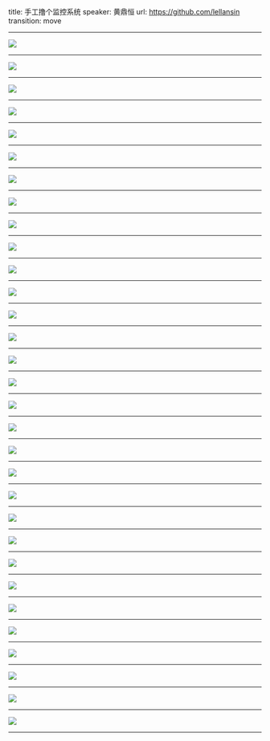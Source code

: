 title: 手工撸个监控系统
speaker: 黄鼎恒
url: https://github.com/lellansin
transition: move

----

![](http://ww3.sinaimg.cn/large/005OSeYugw1f9dvzugli1j30k00b9t9n.jpg)

----

![](http://ww4.sinaimg.cn/large/005OSeYugw1f9dvzug0rrj30k00b974p.jpg)

----

![](http://ww3.sinaimg.cn/large/005OSeYugw1f9dvzvcuo2j30k00b9ab1.jpg)

----

![](http://ww2.sinaimg.cn/large/005OSeYugw1f9dvzvyt0tj30k00b9jsw.jpg)

----

![](http://ww4.sinaimg.cn/large/005OSeYugw1f9dvzu7r4nj30k00b9jrx.jpg)

----

![](http://ww1.sinaimg.cn/large/005OSeYugw1f9dvzuhugkj30k00b90t5.jpg)

----

![](http://ww2.sinaimg.cn/large/005OSeYugw1f9dvzvpdj0j30k00b9tac.jpg)

----

![](http://ww4.sinaimg.cn/large/005OSeYugw1f9dvzujlojj30k00b90tf.jpg)

----

![](http://ww2.sinaimg.cn/large/005OSeYugw1f9dvzvio5yj30k00b9wff.jpg)

----

![](http://ww1.sinaimg.cn/large/005OSeYugw1f9dvzum6rlj30k00b90tf.jpg)

----

![](http://ww3.sinaimg.cn/large/005OSeYugw1f9dvzupn52j30k00b90tu.jpg)

----

![](http://ww2.sinaimg.cn/large/005OSeYugw1f9dvzulniaj30k00b90tf.jpg)

----

![](http://ww2.sinaimg.cn/large/005OSeYugw1f9dvzvzvwaj30k00b90u9.jpg)

----

![](http://ww2.sinaimg.cn/large/005OSeYugw1f9dvzugd5nj30k00b90t8.jpg)

----

![](http://ww4.sinaimg.cn/large/005OSeYugw1f9dvzv27zdj30k00b9wfl.jpg)

----

![](http://ww4.sinaimg.cn/large/005OSeYugw1f9dvzufiprj30k00b9t98.jpg)

----

![](http://ww3.sinaimg.cn/large/005OSeYugw1f9dvzue9o6j30k00b93yw.jpg)

----

![](http://ww3.sinaimg.cn/large/005OSeYugw1f9dvzx1tzbj30k00b9aei.jpg)

----

![](http://ww4.sinaimg.cn/large/005OSeYugw1f9dvzuuh20j30k00b9my4.jpg)

----

![](http://ww1.sinaimg.cn/large/005OSeYugw1f9dvzv864lj30k00b9wf9.jpg)

----

![](http://ww3.sinaimg.cn/large/005OSeYugw1f9dvzutlotj30k00b9my9.jpg)

----

![](http://ww1.sinaimg.cn/large/005OSeYugw1f9dvzv2lh0j30k00b9dgw.jpg)

----

![](http://ww2.sinaimg.cn/large/005OSeYugw1f9dvzvhirvj30k00b90v3.jpg)

----

![](http://ww4.sinaimg.cn/large/005OSeYugw1f9dvzunosvj30k00b9mxg.jpg)

----

![](http://ww3.sinaimg.cn/large/005OSeYugw1f9dvzudsalj30k00b93yu.jpg)

----

![](http://ww4.sinaimg.cn/large/005OSeYugw1f9dvzuay8uj30k00b9t93.jpg)

----

![](http://ww1.sinaimg.cn/large/005OSeYugw1f9dvzuopf0j30k00b974j.jpg)

----

![](http://ww4.sinaimg.cn/large/005OSeYugw1f9dvzwryljj30k00b9q6l.jpg)

----

![](http://ww1.sinaimg.cn/large/005OSeYugw1f9dvzvem8ej30k00b9dgn.jpg)

----

![](http://ww3.sinaimg.cn/large/005OSeYugw1f9dvzv9hdhj30k00b975f.jpg)

----

![](http://ww4.sinaimg.cn/large/005OSeYugw1f9dvzuowpyj30k00b9q3f.jpg)

----